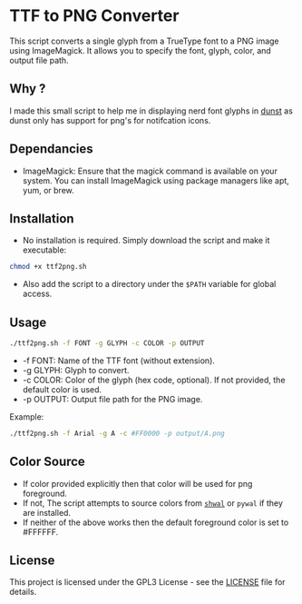 # TTF to PNG Converter

This script converts a single glyph from a TrueType font to a PNG image using ImageMagick. It allows you to specify the font, glyph, color, and output file path.

## Why ?

I made this small script to help me in displaying nerd font glyphs in [dunst](https://github.com/dunst-project/dunst) as dunst only has support for png's for notifcation icons.

## Dependancies

- ImageMagick: Ensure that the magick command is available on your system. You can install ImageMagick using package managers like apt, yum, or brew.

## Installation

- No installation is required. Simply download the script and make it executable:

``` bash
chmod +x ttf2png.sh
```

- Also add the script to a directory under the `$PATH` variable for global access.

## Usage

``` bash
./ttf2png.sh -f FONT -g GLYPH -c COLOR -p OUTPUT
```
- -f FONT: Name of the TTF font (without extension).
- -g GLYPH: Glyph to convert.
- -c COLOR: Color of the glyph (hex code, optional). If not provided, the default color is used.
- -p OUTPUT: Output file path for the PNG image.

Example:

``` bash
./ttf2png.sh -f Arial -g A -c #FF0000 -p output/A.png
```

## Color Source

- If color provided explicitly then that color will be used for png foreground.  
- If not, The script attempts to source colors from [`shwal`](https://github.com/tmpstpdwn/Shwal) or `pywal` if they are installed.
- If neither of the above works then the default foreground color is set to #FFFFFF.

## License

This project is licensed under the GPL3 License - see the [LICENSE](LICENSE) file for details.

